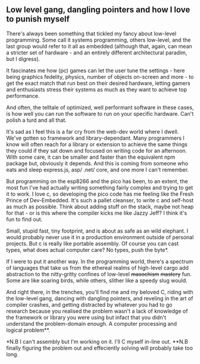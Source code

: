 ## Low level gang, dangling pointers and how I love to punish myself

There's always been something that tickled my fancy about low-level programming. Some call it systems programming, others low-level, and the last group would refer to it all as embedded (although that, again, can mean a stricter set of hardware - and an entirely different architectural paradim, but I digress).

It fascinates me how (pc) games can let the user tune the settings - here being graphics fedelity, physics, number of objects on-screen and more - to get the exact match that run best on their desired hardware, letting gamers and enthusiasts stress their systems as much as they want to achieve top performance.

And often, the telltale of optimized, well performant software in these cases, is how well you can run the software to run on your specific hardware. Can't polish a turd and all that. 

It's sad as I feel this is a far cry from the web-dev world where I dwell. We've gotten so framework and library-dependant. Many programmers I know will often reach for a library or extension to achieve the same things they could if they sat down and focused on writing code for an afternoon. With some care, it can be smaller and faster than the equivalent npm package but, obviously it depends. And this is coming from someone who eats and sleep express.js, asp/ .net/ core, and one more I can't remember. 

But programming on the esp8266 and the pico has been, to an extent, the most fun I've had actually writing something fairly complex and trying to get it to work. I love c, so developing the pico code has me feeling like the Fresh Prince of Dev-Embedded. It's such a pallet cleanser, to write c and self-host as much as possible. Think about adding stuff on the stack, maybe not heap for that - or is this where the compiler kicks me like Jazzy Jeff? I think it's fun to find out. 

Small, stupid fast, tiny footprint, and is about as safe as an wild elephant. I would probably never use it in a production environment outside of personal projects. But c is really like portable assembly. Of course you can cast types, what does actual computer care? No types, push the byte*. 

If I were to put it another way. In the programming world, there's a spectrum of languages that take us from the ethereal realms of high-level cargo add abstraction to the nitty-gritty confines of low-level ~~masochism~~ ~~mastery~~ fun. Some are like soaring birds, while others, slither like a speedy slug would. 

And right there, in the trenches, you'll find me and my beloved C, riding with the low-level gang, dancing with dangling pointers, and reveling in the art of compiler crashes, and getting distracted by whatever you had to go research because you realised the problem wasn't a lack of knowledge of the framework or library you were using but infact that you didn't understand the problem-domain enough. A computer processing and logical problem**.

*N.B I can't assembly but I'm working on it. I'll C myself in-line out. 
**N.B finally figuring the problem out and effeciently solving will probably take too long. 